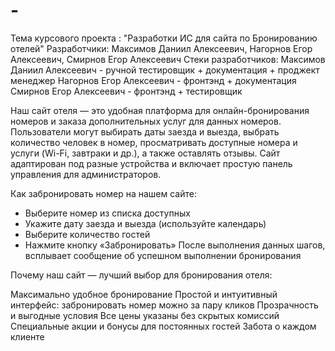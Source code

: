 # -

Тема курсового проекта : "Разработки ИС для сайта по Бронированию отелей"
Разработчики: Максимов Даниил Алексеевич, Нагорнов Егор Алексеевич, Смирнов Егор Алексеевич
Стеки разработчиков:
Максимов Даниил Алексеевич - ручной тестировщик + документация + проджект менеджер
Нагорнов Егор Алексеевич - фронтэнд + документация
Смирнов Егор Алексеевич - фронтэнд + тестировщик

Наш сайт отеля — это удобная платформа для онлайн-бронирования номеров и заказа дополнительных услуг для данных номеров. 
Пользователи могут выбирать даты заезда и выезда, выбрать количество человек в номер, просматривать доступные номера и услуги (Wi-Fi, завтраки и др.), а также оставлять отзывы. 
Сайт адаптирован под разные устройства и включает простую панель управления для администраторов.

Как забронировать номер на нашем сайте:
- Выберите номер из списка доступных
- Укажите дату заезда и выезда (используйте календарь)
- Выберите количество гостей
- Нажмите кнопку «Забронировать»
После выполнения данных шагов, всплывает сообщение об успешном выполнении бронирования

Почему наш сайт — лучший выбор для бронирования отеля:

Максимально удобное бронирование
Простой и интуитивный интерфейс: забронировать номер можно за пару кликов
Прозрачность и выгодные условия
Все цены указаны без скрытых комиссий
Специальные акции и бонусы для постоянных гостей
Забота о каждом клиенте
